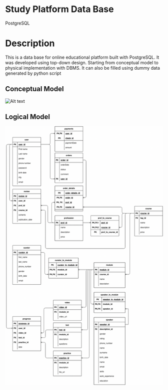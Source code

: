 # Study Platform Data Base
PostgreSQL

# Description
This is a data base for online educational platform built with PostgreSQL. It was developed using top-down design. Starting from conceptual model to physical implementation with DBMS. It can also be filled using dummy data generated by python script

## Conceptual Model
![Alt text](https://raw.githubusercontent.com/stepanchous/study-platform-db/master/conceptual_model.png?token=GHSAT0AAAAAAB7CXVV7SZMJYRKUBG4OFE6IZB65QGQ)

## Logical Model
![Alt text](https://raw.githubusercontent.com/stepanchous/study-platform-db/master/logical_model.png?token=GHSAT0AAAAAAB7CXVV7RGZPY4NGZML5JJNAZB65SMQ)